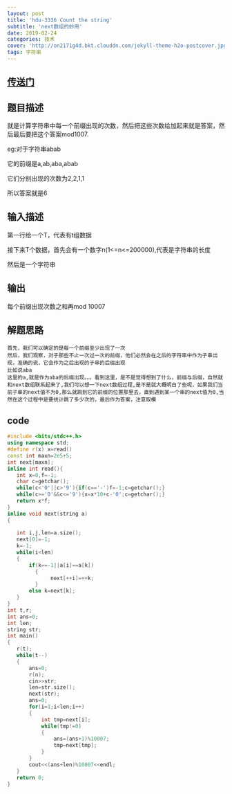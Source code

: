 ```yaml
---
layout: post
title: 'hdu-3336 Count the string'
subtitle: 'next数组的妙用'
date: 2019-02-24
categories: 技术
cover: 'http://on2171g4d.bkt.clouddn.com/jekyll-theme-h2o-postcover.jpg'
tags: 字符串
---
```


## [传送门](http://acm.hdu.edu.cn/showproblem.php?pid=3336)

## 题目描述

就是计算字符串中每一个前缀出现的次数，然后把这些次数给加起来就是答案，然后最后要把这个答案mod1007.

eg:对于字符串abab

它的前缀是a,ab,aba,abab

它们分别出现的次数为2,2,1,1

所以答案就是6

## 输入描述

第一行给一个T，代表有t组数据

接下来T个数据，首先会有一个数字n(1<=n<=200000),代表是字符串的长度

然后是一个字符串

## 输出

每个前缀出现次数之和再mod 10007

## 解题思路

```in
首先，我们可以确定的是每一个前缀至少出现了一次
然后，我们观察，对于那些不止一次过一次的前缀，他们必然会在之后的字符串中作为子串出现，准确的说，它会作为之后出现的子串的后缀出现
比如说aba
这里的a,就是作为aba的后缀出现。。。看到这里，是不是觉得想到了什么，前缀与后缀，自然就和next数组联系起来了,我们可以想一下next数组过程,是不是就大概明白了些呢，如果我们当前子串的next值不为0,那么就跳到它的前缀的位置那里去，直到遇到某一个串的next值为0,当然在这个过程中是要统计跳了多少次的，最后作为答案，注意取模
```

## code

 ```cpp
#include <bits/stdc++.h>
using namespace std;
#define r(x) x=read()
const int maxn=2e5+5;
int next[maxn];
inline int read(){
    int x=0,f=-1;
    char c=getchar();
    while(c<'0'||c>'9'){if(c=='-')f=-1;c=getchar();}
    while(c>='0'&&c<='9'){x=x*10+c-'0';c=getchar();}
    return x*f;
}
inline void next(string a)
{
   
    int i,j,len=a.size();
    next[0]=-1;
    k=-1;
    while(i<len)
    {
        if(k==-1||a[i]==a[k])
          {
               next[++i]=++k;
          }
        else k=next[k];
    }
}
int t,r;
int ans=0;
int len;
string str;
int main()
{
    r(t);
    while(t--)
    {
        ans=0;
        r(n);
        cin>>str;
        len=str.size();
        next(str);
        ans=0;
        for(i=1;i<len;i++)
        {
            int tmp=next[i];
            while(tmp!=0)
            {
                ans=(ans+1)%10007;
                tmp=next[tmp];
            }
        }
        cout<<(ans+len)%10007<<endl;
    }
    return 0;
}

 ```





 
